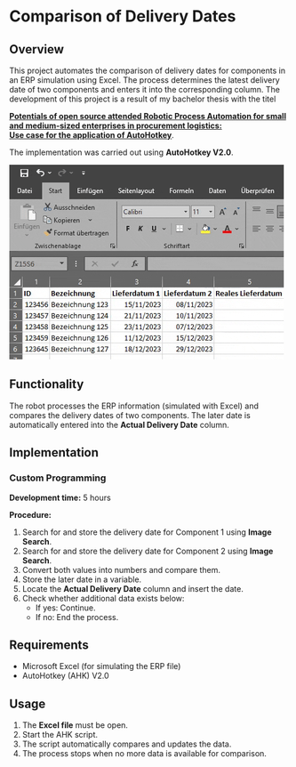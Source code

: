 # Comparison of Delivery Dates

## Overview
This project automates the comparison of delivery dates for components in an ERP simulation using Excel. 
The process determines the latest delivery date of two components and enters it into the corresponding column.
The development of this project is a result of my bachelor thesis with the titel

**[Potentials of open source attended Robotic Process Automation for small and
medium-sized enterprises in procurement logistics:<br> Use case for the application of AutoHotkey](https://vn4bit.github.io/portfolio/thesisEN.html)**.

The implementation was carried out using **AutoHotkey V2.0**.

![alt text](https://github.com/VN4bit/2_dates_comparison/blob/main/gifs/excel.gif)

## Functionality
The robot processes the ERP information (simulated with Excel) and compares the delivery dates of two components. The later date is automatically entered into the **Actual Delivery Date** column.

## Implementation
### Custom Programming
**Development time:** 5 hours

**Procedure:**
1. Search for and store the delivery date for Component 1 using **Image Search**.
2. Search for and store the delivery date for Component 2 using **Image Search**.
3. Convert both values into numbers and compare them.
4. Store the later date in a variable.
5. Locate the **Actual Delivery Date** column and insert the date.
6. Check whether additional data exists below:
   - If yes: Continue.
   - If no: End the process.

## Requirements
- Microsoft Excel (for simulating the ERP file)
- AutoHotkey (AHK) V2.0

## Usage
1. The **Excel file** must be open.
2. Start the AHK script.
3. The script automatically compares and updates the data.
4. The process stops when no more data is available for comparison.
